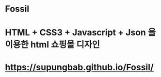 # Fossil
# HTML + CSS3 + Javascript + Json 을 이용한 html 쇼핑몰 디자인
# https://supungbab.github.io/Fossil/
